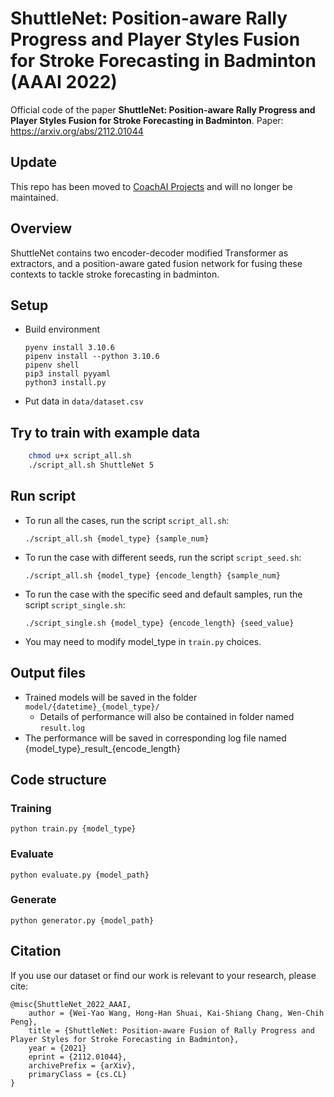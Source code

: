 # ShuttleNet: Position-aware Rally Progress and Player Styles Fusion for Stroke Forecasting in Badminton (AAAI 2022)

Official code of the paper **ShuttleNet: Position-aware Rally Progress and Player Styles Fusion for Stroke Forecasting in Badminton**.
Paper: <https://arxiv.org/abs/2112.01044>

## Update

This repo has been moved to [CoachAI Projects](https://github.com/wywyWang/CoachAI-Projects) and will no longer be maintained.

## Overview

ShuttleNet contains two encoder-decoder modified Transformer as extractors, and a position-aware gated fusion network for fusing these contexts to tackle stroke forecasting in badminton.

## Setup

- Build environment

    ```
    pyenv install 3.10.6
    pipenv install --python 3.10.6
    pipenv shell
    pip3 install pyyaml
    python3 install.py
    ```

- Put data in `data/dataset.csv`

## Try to train with example data

```bash
    chmod u+x script_all.sh
    ./script_all.sh ShuttleNet 5
```

## Run script

- To run all the cases, run the script `script_all.sh`:

    ```
    ./script_all.sh {model_type} {sample_num}
    ```

- To run the case with different seeds, run the script `script_seed.sh`:

    ```
    ./script_all.sh {model_type} {encode_length} {sample_num}
    ```

- To run the case with the specific seed and default samples, run the script `script_single.sh`:

    ```
    ./script_single.sh {model_type} {encode_length} {seed_value}
    ```

- You may need to modify model_type in `train.py` choices.

## Output files

- Trained models will be saved in the folder `model/{datetime}_{model_type}/`
  - Details of performance will also be contained in folder named `result.log`
- The performance will be saved in corresponding log file named {model_type}\_result\_{encode_length}

## Code structure

### Training

```=python
python train.py {model_type}
```

### Evaluate

```=python
python evaluate.py {model_path}
```

### Generate

```=python
python generator.py {model_path}
```

## Citation

If you use our dataset or find our work is relevant to your research, please cite:

```
@misc{ShuttleNet_2022_AAAI,
    author = {Wei-Yao Wang, Hong-Han Shuai, Kai-Shiang Chang, Wen-Chih Peng},
    title = {ShuttleNet: Position-aware Fusion of Rally Progress and Player Styles for Stroke Forecasting in Badminton},
    year = {2021}
    eprint = {2112.01044},
    archivePrefix = {arXiv},
    primaryClass = {cs.CL}
}
```
